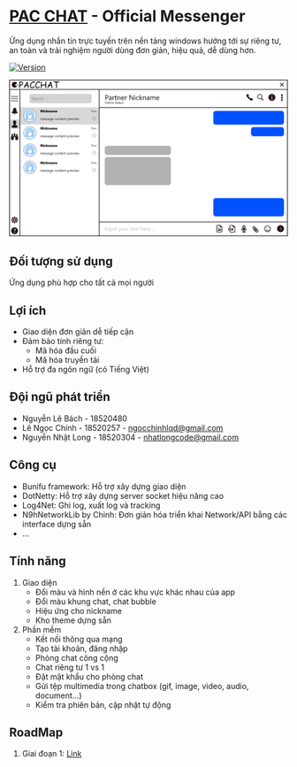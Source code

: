 # [PAC CHAT][pac_chat] - Official Messenger

Ứng dụng nhắn tin trực tuyến trên nền tảng windows hướng tới sự riêng tư, an toàn và trải nghiệm người dùng đơn giản, hiệu quả, dễ dùng hơn.

[![Version](https://d25lcipzij17d.cloudfront.net/badge.svg?id=gh&type=6&v=0.0.1&x2=0)][pac_chat]

![Preview image of PacChat][preview_image_url]

## Đối tượng sử dụng ##
Ứng dụng phù hợp cho tất cả mọi người

## Lợi ích ##
- Giao diện đơn giản dễ tiếp cận
- Đảm bảo tính riêng tư:
	- Mã hóa đầu cuối
	- Mã hóa truyền tải
- Hỗ trợ đa ngôn ngữ (có Tiếng Việt)


## Đội ngũ phát triển ##
- Nguyễn Lê Bách - 18520480
- Lê Ngọc Chính - 18520257 - ngocchinhlqd@gmail.com
- Nguyễn Nhật Long - 18520304 - nhatlongcode@gmail.com

## Công cụ ##
- Bunifu framework: Hỗ trợ xây dựng giao diện
- DotNetty: Hỗ trợ xây dựng server socket hiệu năng cao
- Log4Net: Ghi log, xuất log và tracking
- N9hNetworkLib by Chinh: Đơn giản hóa triển khai Network/API bằng các interface dựng sẵn
- ...

## Tính năng ##
1. Giao diện
	- Đổi màu và hình nền ở các khu vực khác nhau của app
	- Đổi màu khung chat, chat bubble
	- Hiệu ứng cho nickname
	- Kho theme dựng sẵn
2. Phần mềm
	- Kết nối thông qua mạng
	- Tạo tài khoản, đăng nhập
	- Phòng chat công cộng
	- Chat riêng tư 1 vs 1
	- Đặt mật khẩu cho phòng chat
	- Gửi tệp multimedia trong chatbox (gif, image, video, audio, document...)
	- Kiểm tra phiên bản, cập nhật tự động
## RoadMap ##
1. Giai đoạn 1: [Link](https://github.com/uitchinhln/PacChat/projects/1?fullscreen=true)

[//]: # (LINKS)
[pac_chat]: https://github.com/uitchinhln/PacChat

[preview_image_url]: /UI/preview.png  "Preview image of PacChat"
